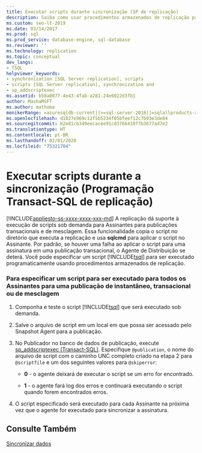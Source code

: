 ```yaml
---
title: Executar scripts durante sincronização (SP de replicação)
description: Saiba como usar procedimentos armazenados de replicação para executar scripts sob demanda durante o processo de sincronização de uma publicação transacional ou de mesclagem.
ms.custom: seo-lt-2019
ms.date: 03/14/2017
ms.prod: sql
ms.prod_service: database-engine, sql-database
ms.reviewer: ''
ms.technology: replication
ms.topic: conceptual
dev_langs:
- TSQL
helpviewer_keywords:
- synchronization [SQL Server replication], scripts
- scripts [SQL Server replication], synchronization and
- sp_addscriptexec
ms.assetid: b58a0877-4e43-4fab-a281-24e6022d3fb1
author: MashaMSFT
ms.author: mathoma
monikerRange: =azuresqldb-current||>=sql-server-2016||=sqlallproducts-allversions||>=sql-server-linux-2017||=azuresqldb-mi-current
ms.openlocfilehash: d1027e969c12f5b5234f05bfeef12c7b93e3de84
ms.sourcegitcommit: b2e81cb349eecacee91cd3766410ffb3677ad7e2
ms.translationtype: HT
ms.contentlocale: pt-BR
ms.lasthandoff: 02/01/2020
ms.locfileid: "75321704"
---
```

# <a name="execute-scripts-during-synchronization-replication-transact-sql-programming"></a>Executar scripts durante a sincronização (Programação Transact-SQL de replicação)
[!INCLUDE[appliesto-ss-xxxx-xxxx-xxx-md](../../includes/appliesto-ss-xxxx-xxxx-xxx-md.md)]
  A replicação dá suporte à execução de scripts sob demanda para Assinantes para publicações transacionais e de mesclagem. Essa funcionalidade copia o script no diretório que executa a replicação e usa **sqlcmd** para aplicar o script no Assinante. Por padrão, se houver uma falha ao aplicar o script para uma assinatura em uma publicação transacional, o Agente de Distribuição se deterá. Você pode especificar um script [!INCLUDE[tsql](../../includes/tsql-md.md)] para ser executado programaticamente usando procedimentos armazenados de replicação.  
  
### <a name="to-specify-a-script-to-run-for-all-subscribers-to-a-snapshot-transactional-or-merge-publication"></a>Para especificar um script para ser executado para todos os Assinantes para uma publicação de instantâneo, transacional ou de mesclagem  
  
1.  Componha e teste o script [!INCLUDE[tsql](../../includes/tsql-md.md)] que será executado sob demanda.  
  
2.  Salve o arquivo de script em um local em que possa ser acessado pelo Snapshot Agent para a publicação.  
  
3.  No Publicador no banco de dados de publicação, execute [sp_addscriptexec &#40;Transact-SQL&#41;](../../relational-databases/system-stored-procedures/sp-addscriptexec-transact-sql.md). Especifique `@publication`, o nome do arquivo de script com o caminho UNC completo criado na etapa 2 para `@scriptfile` e um dos seguintes valores para `@skiperror`:  
  
    -   **0** - o agente deixará de executar o script se um erro for encontrado.  
  
    -   **1** - o agente fará log dos erros e continuará executando o script quando forem encontrados erros.  
  
4.  O script especificado será executado para cada Assinante na próxima vez que o agente for executado para sincronizar a assinatura.  
  
## <a name="see-also"></a>Consulte Também  
 [Sincronizar dados](../../relational-databases/replication/synchronize-data.md)  
  
  
